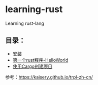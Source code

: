 # learning-rust
Learning rust-lang


## 目录：
* [安装](./docs/install.md)
* [第一个rust程序-HelloWorld](./docs/hello-world.md)
* [使用Cargo创建项目](./docs/hell-cargo.md)

参考：https://kaisery.github.io/trpl-zh-cn/